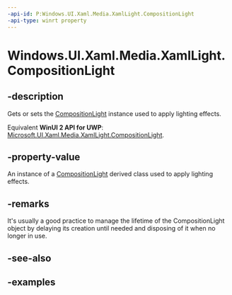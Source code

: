 ```yaml
---
-api-id: P:Windows.UI.Xaml.Media.XamlLight.CompositionLight
-api-type: winrt property
---
```


<!-- Property syntax.
protected CompositionLight CompositionLight { get;  set; }
-->

# Windows.UI.Xaml.Media.XamlLight.CompositionLight

## -description
Gets or sets the [CompositionLight](./../windows.ui.composition/compositionlight.md) instance used to apply lighting effects.

Equivalent **WinUI 2 API for UWP**: [Microsoft.UI.Xaml.Media.XamlLight.CompositionLight](/windows/winui/api/microsoft.ui.xaml.media.xamllight.compositionlight).

## -property-value
An instance of a [CompositionLight](./../windows.ui.composition/compositionlight.md) derived class used to apply lighting effects.

## -remarks
It's usually a good practice to manage the lifetime of the CompositionLight object by delaying its creation until needed and disposing of it when no longer in use.

## -see-also

## -examples

